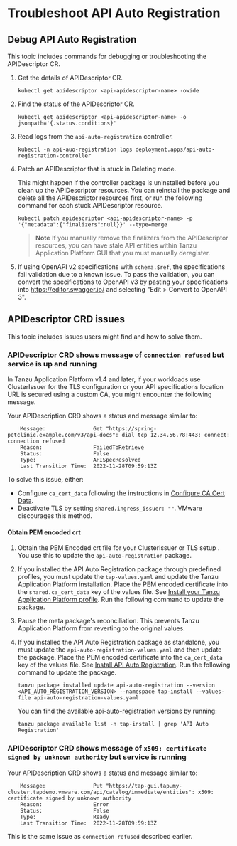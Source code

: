 # Troubleshoot API Auto Registration

## Debug API Auto Registration

This topic includes commands for debugging or troubleshooting the APIDescriptor CR.

1. Get the details of APIDescriptor CR.

    ```console
    kubectl get apidescriptor <api-apidescriptor-name> -owide
    ```

2. Find the status of the APIDescriptor CR.

    ```console
    kubectl get apidescriptor <api-apidescriptor-name> -o jsonpath='{.status.conditions}'
    ```

3. Read logs from the `api-auto-registration` controller.
   
    ```console
    kubectl -n api-auo-registration logs deployment.apps/api-auto-registration-controller
    ```

4. Patch an APIDescriptor that is stuck in Deleting mode.

   This might happen if the controller package is uninstalled before you clean up the APIDescriptor resources.
   You can reinstall the package and delete all the APIDescriptor resources first, or run the following command for each stuck APIDescriptor resource.

    ```console
    kubectl patch apidescriptor <api-apidescriptor-name> -p '{"metadata":{"finalizers":null}}' --type=merge
    ```

    >**Note** If you manually remove the finalizers from the APIDescriptor resources, you can have stale API entities within Tanzu Application Platform GUI that you must manually deregister.

5. If using OpenAPI v2 specifications with `schema.$ref`, the specifications fail validation due to a known issue.
To pass the validation, you can convert the specifications to OpenAPI v3 by pasting your specifications into https://editor.swagger.io/ and selecting "Edit > Convert to OpenAPI 3".

## APIDescriptor CRD issues

This topic includes issues users might find and how to solve them.

### APIDescriptor CRD shows message of `connection refused` but service is up and running

In Tanzu Application Platform v1.4 and later, if your workloads use ClusterIssuer for the TLS configuration or your API specifications location URL is secured using a custom CA,
you might encounter the following message.

Your APIDescription CRD shows a status and message similar to:

```console
    Message:               Get "https://spring-petclinic.example.com/v3/api-docs": dial tcp 12.34.56.78:443: connect: connection refused
    Reason:                FailedToRetrieve
    Status:                False
    Type:                  APISpecResolved
    Last Transition Time:  2022-11-28T09:59:13Z
```

To solve this issue, either:

- Configure `ca_cert_data` following the instructions in [Configure CA Cert Data](#set-ca-crt).
- Deactivate TLS by setting `shared.ingress_issuer: ""`. VMware discourages this method.

#### <a id="obtain-pem"></a> Obtain PEM encoded crt

1. Obtain the PEM Encoded crt file for your ClusterIssuer or TLS setup . You use this to update the `api-auto-registration` package.
 
2. If you installed the API Auto Registration package through predefined profiles, you must update the `tap-values.yaml` and update the Tanzu Application Platform installation.
   Place the PEM encoded certificate into the `shared.ca_cert_data` key of the values file. See [Install your Tanzu Application Platform profile](../install.hbs.md#install-profile).
   Run the following command to update the package.

2. Pause the meta package's reconciliation. This prevents Tanzu Application Platform from reverting to the original values. 

3. If you installed the API Auto Registration package as standalone, you must update the `api-auto-registration-values.yaml` and then update the package.
   Place the PEM encoded certificate into the `ca_cert_data` key of the values file. See [Install API Auto Registration](installation.hbs.md).
   Run the following command to update the package.

   ```console
   tanzu package installed update api-auto-registration --version <API_AUTO_REGISTRATION_VERSION> --namespace tap-install --values-file api-auto-registration-values.yaml
   ```

   You can find the available api-auto-registration versions by running:
   
   ```console
   tanzu package available list -n tap-install | grep 'API Auto Registration'
   ```

### APIDescriptor CRD shows message of `x509: certificate signed by unknown authority` but service is running

Your APIDescription CRD shows a status and message similar to:

```console
    Message:               Put "https://tap-gui.tap.my-cluster.tapdemo.vmware.com/api/catalog/immediate/entities": x509: certificate signed by unknown authority
    Reason:                Error
    Status:                False
    Type:                  Ready
    Last Transition Time:  2022-11-28T09:59:13Z
```

This is the same issue as `connection refused` described earlier.
